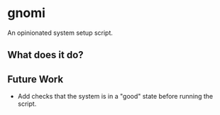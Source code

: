 # gnomi

An opinionated system setup script.

## What does it do?

## Future Work

* Add checks that the system is in a "good" state before running the script.
